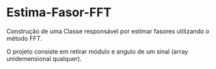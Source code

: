 # Estima-Fasor-FFT
Construção de uma Classe responsável por estimar fasores utilizando o método FFT. 

O projeto consiste em retirar módulo e angulo de um sinal (array unidemensional qualquer). 
